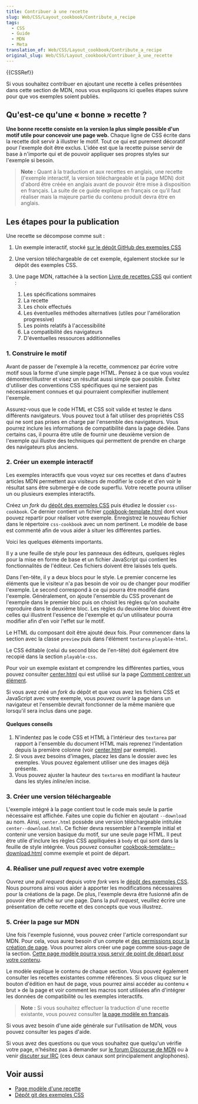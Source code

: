 ```yaml
---
title: Contribuer à une recette
slug: Web/CSS/Layout_cookbook/Contribute_a_recipe
tags:
  - CSS
  - Guide
  - MDN
  - Meta
translation_of: Web/CSS/Layout_cookbook/Contribute_a_recipe
original_slug: Web/CSS/Layout_cookbook/Contribuer_à_une_recette
---
```

{{CSSRef}}

Si vous souhaitez contribuer en ajoutant une recette à celles présentées dans cette section de MDN, nous vous expliquons ici quelles étapes suivre pour que vos exemples soient publiés.

## Qu'est-ce qu'une « bonne » recette ?

**Une bonne recette consiste en la version la plus simple possible d'un motif utile pour concevoir une page web.** Chaque ligne de CSS écrite dans la recette doit servir à illustrer le motif. Tout ce qui est purement décoratif pour l'exemple doit être exclus. L'idée est que la recette puisse servir de base à n'importe qui et de pouvoir appliquer ses propres styles sur l'exemple si besoin.

> **Note :** Quant à la traduction et aux recettes en anglais, une recette (l'exemple interactif, la version téléchargeable et la page MDN) doit d'abord être créée en anglais avant de pouvoir être mise à disposition en français. La suite de ce guide explique en français ce qu'il faut réaliser mais la majeure partie du contenu produit devra être en anglais.

## Les étapes pour la publication

Une recette se décompose comme suit :

1. Un exemple interactif, stocké [sur le dépôt GitHub des exemples CSS](https://github.com/mdn/css-examples)
2. Une version téléchargeable de cet exemple, également stockée sur le dépôt des exemples CSS.
3. Une page MDN, rattachée à la section [Livre de recettes CSS](/fr/docs/Web/CSS/Layout_cookbook) qui contient :

    1. Les spécifications sommaires
    2. La recette
    3. Les choix effectués
    4. Les éventuelles méthodes alternatives (utiles pour l'amélioration progressive)
    5. Les points relatifs à l'accessibilité
    6. La compatibilité des navigateurs
    7. D'éventuelles ressources additionnelles

### 1. Construire le motif

Avant de passer de l'exemple à la recette, commencez par écrire votre motif sous la forme d'une simple page HTML. Pensez à ce que vous voulez démontrer/illustrer et visez un résultat aussi simple que possible. Évitez d'utiliser des conventions CSS spécifiques qui ne seraient pas nécessairement connues et qui pourraient complexifier inutilement l'exemple.

Assurez-vous que le code HTML et CSS soit valide et testez le dans différents navigateurs. Vous pouvez tout à fait utiliser des propriétés CSS qui ne sont pas prises en charge par l'ensemble des navigateurs. Vous pourrez inclure les informations de compatibilité dans la page dédiée. Dans certains cas, il pourra être utile de fournir une deuxième version de l'exemple qui illustre des techniques qui permettent de prendre en charge des navigateurs plus anciens.

### 2. Créer un exemple interactif

Les exemples interactifs que vous voyez sur ces recettes et dans d'autres articles MDN permettent aux visiteurs de modifier le code et d'en voir le résultat sans être submergé⋅e de code superflu. Votre recette pourra utiliser un ou plusieurs exemples interactifs.

Créez un _fork_ du [dépôt des exemples CSS](https://github.com/mdn/css-examples) puis étudiez le dossier `css-cookbook`. Ce dernier contient un fichier [cookbook-template.html](https://github.com/mdn/css-examples/blob/master/css-cookbook/cookbook-template.html) dont vous pouvez repartir pour réaliser votre exemple. Enregistrez le nouveau fichier dans le répertoire `css-cookbook` avec un nom pertinent. Le modèle de base est commenté afin de vous aider à situer les différentes parties.

Voici les quelques éléments importants.

Il y a une feuille de style pour les panneaux des éditeurs, quelques règles pour la mise en forme de base et un fichier JavaScript qui contient les fonctionnalités de l'éditeur. Ces fichiers doivent être laissés tels quels.

Dans l'en-tête, il y a deux blocs pour le style. Le premier concerne les éléments que le visiteur n'a pas besoin de voir ou de changer pour modifier l'exemple. Le second correspond à ce qui pourra être modifié dans l'exemple. Généralement, on ajoute l'ensemble du CSS provenant de l'exemple dans le premier bloc puis on choisit les règles qu'on souhaite reproduire dans le deuxième bloc. Les règles du deuxième bloc doivent être celles qui illustrent l'essence de l'exemple et qu'un utilisateur pourra modifier afin d'en voir l'effet sur le motif.

Le HTML du composant doit être ajouté deux fois. Pour commencer dans la section avec la classe `preview` puis dans l'élément `textarea` `playable-html`.

Le CSS éditable (celui du second bloc de l'en-tête) doit également être recopié dans la section  `playable-css`.

Pour voir un exemple existant et comprendre les différentes parties, vous pouvez consulter [center.html](https://github.com/mdn/css-examples/blob/master/css-cookbook/center.html) qui est utilisé sur la page [Comment centrer un élément](/fr/docs/Web/CSS/Layout_cookbook/Center_an_element).

Si vous avez créé un _fork_ du dépôt et que vous avez les fichiers CSS et JavaScript avec votre exemple, vous pouvez ouvrir la page dans un navigateur et l'ensemble devrait fonctionner de la même manière que lorsqu'il sera inclus dans une page.

#### Quelques conseils

1. N'indentez pas le code CSS et HTML à l'intérieur des `textarea` par rapport à l'ensemble du document HTML mais reprenez l'indentation depuis la première colonne (voir [center.html](https://github.com/mdn/css-examples/blob/master/css-cookbook/center.html) par exemple).
2. Si vous avez besoins d'images, placez les dans le dossier avec les exemples. Vous pouvez également utiliser une des images déjà présente.
3. Vous pouvez ajuster la hauteur des `textarea` en modifiant la hauteur dans les styles _inline_/en incise.

### 3. Créer une version téléchargeable

L'exemple intégré à la page contient tout le code mais seule la partie nécessaire est affichée. Faites une copie du fichier en ajoutant `--download` au nom. Ainsi, `center.html` possède une version téléchargeable intitulée `center--download.html`. Ce fichier devra ressembler à l'exemple initial et contenir une version basique du motif, sur une seule page HTML. Il peut être utile d'inclure les règles CSS applliquées à `body` et qui sont dans la feuille de style intégrée. Vous pouvez consulter [cookbook-template--download.html](https://github.com/mdn/css-examples/blob/master/css-cookbook/cookbook-template--download.html) comme exemple et point de départ.

### 4. Réaliser une _pull request_ avec votre exemple

Ouvrez une _pull request_ depuis votre _fork_ vers le [dépôt des exemples CSS](https://github.com/mdn/css-examples). Nous pourrons ainsi vous aider à apporter les modifications nécessaires pour la créations de la page. De plus, l'exemple devra être fusionné afin de pouvoir être affiché sur une page. Dans la _pull request_, veuillez écrire une présentation de cette recette et des concepts que vous illustrez.

### 5. Créer la page sur MDN

Une fois l'exemple fusionné, vous pouvez créer l'article correspondant sur MDN. Pour cela, vous aurez besoin d'un compte et [des permissions pour la création de page](/en-US/docs/MDN/Contribute/Howto/Create_and_edit_pages#Getting_page_creation_permissions). Vous pourrez alors créer une page comme sous-page de la section. [Cette page modèle pourra vous servir de point de départ pour votre contenu](/en-US/docs/Web/CSS/Layout_cookbook/Contribute_a_recipe/Cookbook_template).

Le modèle explique le contenu de chaque section. Vous pouvez également consulter les recettes existantes comme références. Si vous cliquez sur le bouton d'édition en haut de page, vous pourrez ainsi accéder au contenu « brut » de la page et voir comment les macros sont utilisées afin d'intégrer les données de compatibilité ou les exemples interactifs.

> **Note :** Si vous souhaitez effectuer la traduction d'une recette existante, vous pouvez consulter [la page modèle en français](/fr/docs/Web/CSS/Layout_cookbook/Contribute_a_recipe/Cookbook_template).

Si vous avez besoin d'une aide générale sur l'utilisation de MDN, vous pouvez consulter les pages d'aide.

Si vous avez des questions ou que vous souhaitez que quelqu'un vérifie votre page, n'hésitez pas à demander sur [le forum Discourse de MDN](https://discourse.mozilla.org/c/mdn) ou à venir [discuter sur IRC](/fr/docs/MDN/Rejoindre_la_communauté/Conversations#Chat_sur_IRC) (ces deux canaux sont principalement anglophones).

## Voir aussi

- [Page modèle d'une recette](/fr/docs/Web/CSS/Layout_cookbook/Contribute_a_recipe/Cookbook_template)
- [Dépôt git des exemples CSS](https://github.com/mdn/css-examples)
